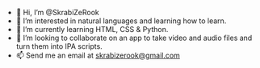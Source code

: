 - 👋 Hi, I’m @SkrabiZeRook
- 👀 I’m interested in natural languages and learning how to learn. 
- 🌱 I’m currently learning HTML, CSS & Python.
- 💞️ I’m looking to collaborate on an app to take video and audio files and turn them into IPA scripts.
- 📫 Send me an email at skrabizerook@gmail.com 

<!---
SkrabiZeRook/SkrabiZeRook is a ✨ special ✨ repository because its `README.md` (this file) appears on your GitHub profile.
You can click the Preview link to take a look at your changes.
--->
